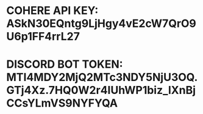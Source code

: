 # COHERE API KEY: ASkN30EQntg9LjHgy4vE2cW7QrO9U6p1FF4rrL27

# DISCORD BOT TOKEN: MTI4MDY2MjQ2MTc3NDY5NjU3OQ.GTj4Xz.7HQ0W2r4IUhWP1biz_lXnBjCCsYLmVS9NYFYQA
